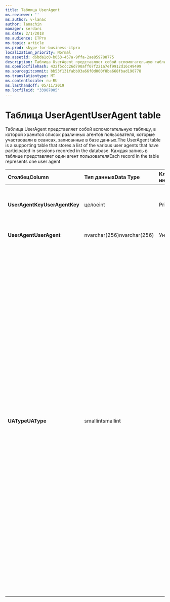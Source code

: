 ```yaml
---
title: Таблица UserAgent
ms.reviewer: ''
ms.author: v-lanac
author: lanachin
manager: serdars
ms.date: 2/1/2018
ms.audience: ITPro
ms.topic: article
ms.prod: skype-for-business-itpro
localization_priority: Normal
ms.assetid: d6bda1c0-b053-457a-9ffa-2ae859788775
description: Таблица UserAgent представляет собой вспомогательную таблицу, в которой хранится список различных агентов пользователя, которые участвовали в сеансах, записанные в базе данных. Каждая запись в таблице представляет один агент пользователя
ms.openlocfilehash: 432f5ccc26d790aff07f221a7ef9912d16c49499
ms.sourcegitcommit: bb53f131fabb03a66f0d000f8ba668fbad190778
ms.translationtype: MT
ms.contentlocale: ru-RU
ms.lasthandoff: 05/11/2019
ms.locfileid: "33907005"
---
```

# <a name="useragent-table"></a><span data-ttu-id="bb5be-104">Таблица UserAgent</span><span class="sxs-lookup"><span data-stu-id="bb5be-104">UserAgent table</span></span>
 
<span data-ttu-id="bb5be-105">Таблица UserAgent представляет собой вспомогательную таблицу, в которой хранится список различных агентов пользователя, которые участвовали в сеансах, записанные в базе данных.</span><span class="sxs-lookup"><span data-stu-id="bb5be-105">The UserAgent table is a supporting table that stores a list of the various user agents that have participated in sessions recorded in the database.</span></span> <span data-ttu-id="bb5be-106">Каждая запись в таблице представляет один агент пользователя</span><span class="sxs-lookup"><span data-stu-id="bb5be-106">Each record in the table represents one user agent</span></span>
  
|<span data-ttu-id="bb5be-107">**Столбец**</span><span class="sxs-lookup"><span data-stu-id="bb5be-107">**Column**</span></span>|<span data-ttu-id="bb5be-108">**Тип данных**</span><span class="sxs-lookup"><span data-stu-id="bb5be-108">**Data Type**</span></span>|<span data-ttu-id="bb5be-109">**Ключ/индекс**</span><span class="sxs-lookup"><span data-stu-id="bb5be-109">**Key/Index**</span></span>|<span data-ttu-id="bb5be-110">**Сведения**</span><span class="sxs-lookup"><span data-stu-id="bb5be-110">**Details**</span></span>|
|:-----|:-----|:-----|:-----|
|<span data-ttu-id="bb5be-111">**UserAgentKey**</span><span class="sxs-lookup"><span data-stu-id="bb5be-111">**UserAgentKey**</span></span> <br/> |<span data-ttu-id="bb5be-112">целое</span><span class="sxs-lookup"><span data-stu-id="bb5be-112">int</span></span>  <br/> |<span data-ttu-id="bb5be-113">Primary</span><span class="sxs-lookup"><span data-stu-id="bb5be-113">Primary</span></span>  <br/> |<span data-ttu-id="bb5be-114">Уникальный номер, идентифицирующий этот агент пользователя.</span><span class="sxs-lookup"><span data-stu-id="bb5be-114">Unique number identifying this user agent.</span></span>  <br/> |
|<span data-ttu-id="bb5be-115">**UserAgent**</span><span class="sxs-lookup"><span data-stu-id="bb5be-115">**UserAgent**</span></span> <br/> |<span data-ttu-id="bb5be-116">nvarchar(256)</span><span class="sxs-lookup"><span data-stu-id="bb5be-116">nvarchar(256)</span></span>  <br/> |<span data-ttu-id="bb5be-117">Уникальный</span><span class="sxs-lookup"><span data-stu-id="bb5be-117">Unique</span></span>  <br/> |<span data-ttu-id="bb5be-118">Строка агента пользователя.</span><span class="sxs-lookup"><span data-stu-id="bb5be-118">User Agent string.</span></span>  <br/> |
|<span data-ttu-id="bb5be-119">**UAType**</span><span class="sxs-lookup"><span data-stu-id="bb5be-119">**UAType**</span></span> <br/> |<span data-ttu-id="bb5be-120">smallint</span><span class="sxs-lookup"><span data-stu-id="bb5be-120">smallint</span></span>  <br/> | <br/> |<span data-ttu-id="bb5be-121">1 — сервер-посредник.</span><span class="sxs-lookup"><span data-stu-id="bb5be-121">1 is Mediation Server.</span></span>  <br/> <span data-ttu-id="bb5be-122">2-A / V Server конференц-связи.</span><span class="sxs-lookup"><span data-stu-id="bb5be-122">2 is A/V Conferencing Server.</span></span>  <br/> <span data-ttu-id="bb5be-123">4 — Скайп для бизнеса.</span><span class="sxs-lookup"><span data-stu-id="bb5be-123">4 is Skype for Business.</span></span>  <br/> <span data-ttu-id="bb5be-124">8 — IP-телефона.</span><span class="sxs-lookup"><span data-stu-id="bb5be-124">8 is IP Phone.</span></span>  <br/> <span data-ttu-id="bb5be-125">16 — консоль Live Meeting.</span><span class="sxs-lookup"><span data-stu-id="bb5be-125">16 is Live Meeting Console.</span></span>  <br/> <span data-ttu-id="bb5be-126">32 — средство проверки развертывания (DVT).</span><span class="sxs-lookup"><span data-stu-id="bb5be-126">32 is Deployment Validation Tool (DVT).</span></span>  <br/> <span data-ttu-id="bb5be-127">64 — Скайп для Business Server на компьютерах Macintosh.</span><span class="sxs-lookup"><span data-stu-id="bb5be-127">64 is Skype for Business Server on Macintosh computers.</span></span>  <br/> <span data-ttu-id="bb5be-128">128 — Скайп для помощника Business Server.</span><span class="sxs-lookup"><span data-stu-id="bb5be-128">128 is Skype for Business Server Attendant.</span></span>  <br/> <span data-ttu-id="bb5be-129">256 — служба оповещения для конференц-связи.</span><span class="sxs-lookup"><span data-stu-id="bb5be-129">256 is Conferencing Announcement service.</span></span>  <br/> <span data-ttu-id="bb5be-130">512 — автосекретарь конференц-связи.</span><span class="sxs-lookup"><span data-stu-id="bb5be-130">512 is Conferencing Auto Attendant.</span></span>  <br/> <span data-ttu-id="bb5be-131">1024 — приложение группы ответа.</span><span class="sxs-lookup"><span data-stu-id="bb5be-131">1024 is Response Group application.</span></span>  <br/> <span data-ttu-id="bb5be-132">2048 — управление внешней голосовой связью.</span><span class="sxs-lookup"><span data-stu-id="bb5be-132">2048 is Outside Voice Control.</span></span>  <br/> |
   


